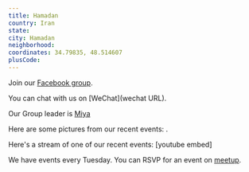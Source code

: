 ```yaml
---
title: Hamadan
country: Iran
state: 
city: Hamadan
neighborhood: 
coordinates: 34.79835, 48.514607
plusCode:
---
```

Join our [Facebook group](https://www.facebook.com/groups/free.code.camp.hamedan).

You can chat with us on [WeChat](wechat URL).

Our Group leader is [Miya](freecodecamp.org/miya)

Here are some pictures from our recent events:
![]().

Here's a stream of one of our recent events:
[youtube embed]

We have events every Tuesday. You can RSVP for an event on [meetup](meetupurl).
